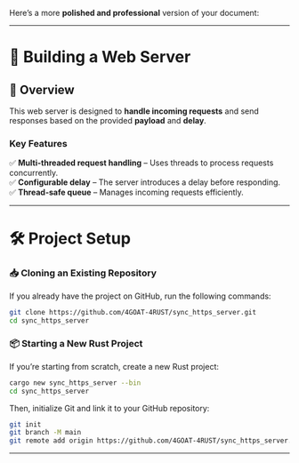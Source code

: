 Here’s a more **polished and professional** version of your document:  

---

# 🚀 **Building a Web Server**  

## **📌 Overview**  
This web server is designed to **handle incoming requests** and send responses based on the provided **payload** and **delay**.  

### **Key Features**  
✅ **Multi-threaded request handling** – Uses threads to process requests concurrently.  
✅ **Configurable delay** – The server introduces a delay before responding.  
✅ **Thread-safe queue** – Manages incoming requests efficiently.  

---

# 🛠️ **Project Setup**  

### **📥 Cloning an Existing Repository**  
If you already have the project on GitHub, run the following commands:  
```sh
git clone https://github.com/4GOAT-4RUST/sync_https_server.git
cd sync_https_server
```

### **📦 Starting a New Rust Project**  
If you’re starting from scratch, create a new Rust project:  
```sh
cargo new sync_https_server --bin
cd sync_https_server
```
Then, initialize Git and link it to your GitHub repository:  
```sh
git init
git branch -M main
git remote add origin https://github.com/4GOAT-4RUST/sync_https_server.git
```

---
